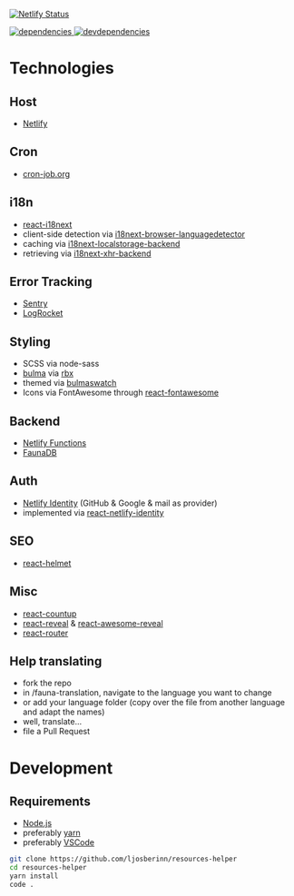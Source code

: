 [![Netlify Status][netlify-image] ][netlify-url]

[![dependencies][dependencies-image] ][dependencies-url]
[![devdependencies][devdependencies-image] ][devdependencies-url]

[dependencies-image]: https://david-dm.org/ljosberinn/resources-helper.png
[dependencies-url]: https://david-dm.org/ljosberinn/resources-helper
[devdependencies-image]: https://david-dm.org/ljosberinn/resources-helper/dev-status.png
[devdependencies-url]: https://david-dm.org/ljosberinn/resources-helper#info=devDependencies
[netlify-image]: https://api.netlify.com/api/v1/badges/b9e81f31-f592-434d-a137-20c710743c2d/deploy-status
[netlify-url]: https://app.netlify.com/sites/resources-helper/deploys

# Technologies

## Host

- [Netlify](https://netlify.com)

## Cron

- [cron-job.org](https://cron-job.org/en/)

## i18n

- [react-i18next](https://github.com/i18next/react-i18next)
- client-side detection via [i18next-browser-languagedetector](https://github.com/i18next/i18next-browser-languageDetector)
- caching via [i18next-localstorage-backend](https://github.com/i18next/i18next-localstorage-backend)
- retrieving via [i18next-xhr-backend](https://github.com/i18next/i18next-xhr-backend)

## Error Tracking

- [Sentry](https://sentry.io/)
- [LogRocket](https://logrocket.com/)

## Styling

- SCSS via node-sass
- [bulma](https://bulma.io/) via [rbx](https://github.com/dfee/rbx)
- themed via [bulmaswatch](https://github.com/jenil/bulmaswatch)
- Icons via FontAwesome through [react-fontawesome](https://github.com/FortAwesome/react-fontawesome)

## Backend

- [Netlify Functions](https://www.netlify.com/products/functions/)
- [FaunaDB](https://fauna.com/)

## Auth

- [Netlify Identity](https://docs.netlify.com/visitor-access/identity/) (GitHub & Google & mail as provider)
- implemented via [react-netlify-identity](https://github.com/sw-yx/react-netlify-identity)

## SEO

- [react-helmet](https://github.com/nfl/react-helmet)

## Misc

- [react-countup](https://github.com/glennreyes/react-countup)
- [react-reveal](https://www.react-reveal.com/docs/) & [react-awesome-reveal](https://github.com/dennismorello/react-awesome-reveal)
- [react-router](https://reacttraining.com/react-router/web/guides/quick-start)

## Help translating

- fork the repo
- in /fauna-translation, navigate to the language you want to change
- or add your language folder (copy over the file from another language and adapt the names)
- well, translate...
- file a Pull Request

# Development

## Requirements

- [Node.js](https://nodejs.org/en/)
- preferably [yarn](https://yarnpkg.com/en/)
- preferably [VSCode](https://code.visualstudio.com/insiders/)

```bash
git clone https://github.com/ljosberinn/resources-helper
cd resources-helper
yarn install
code .
```
